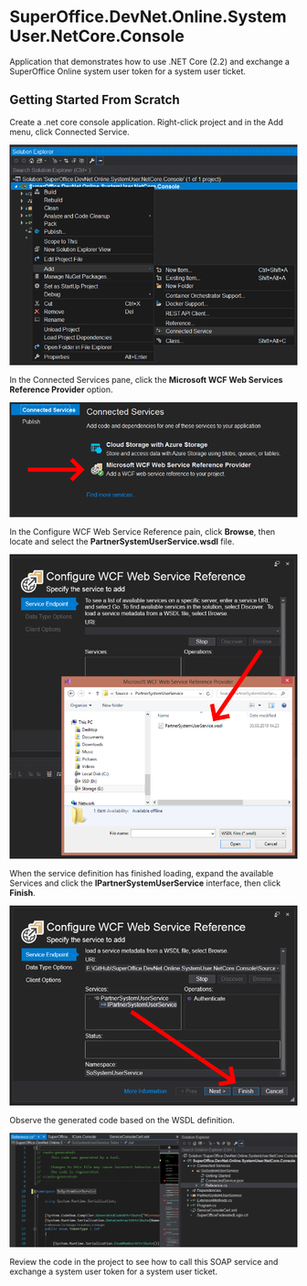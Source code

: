 # SuperOffice.DevNet.Online.SystemUser.NetCore.Console

Application that demonstrates how to use .NET Core (2.2) and exchange a SuperOffice Online system user token for a system user ticket.

## Getting Started From Scratch

Create a .net core console application. Right-click project and in the Add menu, click Connected Service.

![AddService](Assets/images/AddConnectedService.png)

In the Connected Services pane, click the __Microsoft WCF Web Services Reference Provider__ option.

![Connected Services](Assets/images/SelectWCFServiceReference.png)

In the Configure WCF Web Service Reference pain, click __Browse__, then locate and select the __PartnerSystemUserService.wsdl__ file.

![WSDL Select](Assets/images/BrowsePartnerSystemUserServiceWSDL.png)

When the service definition has finished loading, expand the available Services and click the __IPartnerSystemUserService__ interface, then click __Finish__.

![Generate Code](Assets/images/SelectInterfaceThenFinish.png)

Observe the generated code based on the WSDL definition.

![Generate Code](Assets/images/SoSystemUserServiceCode.png)

Review the code in the project to see how to call this SOAP service and exchange a system user token for a system user ticket.
